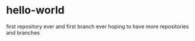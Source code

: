 # hello-world
first repository ever
and first branch ever
hoping to have more repositories and branches
